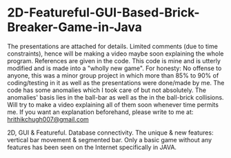 # 2D-Featureful-GUI-Based-Brick-Breaker-Game-in-Java
The presentations are attached for details. Limited comments (due to time constraints), hence will be making a video maybe soon explaining the whole program. References are given in the code.  This code is mine and is utterly modified and is made into a "wholly new game". For honesty: No offense to anyone, this was a minor group project in which more than 85% to 90% of coding/testing in it as well as the presentations were done/made by me. The code has some anomalies which I took care of but not absolutely. The anomalies' basis lies in the ball-bar as well as the in the ball-brick collisions. Will try to make a video explaining all of them soon whenever time permits me.  If you want an explanation beforehand, please write to me at: hrithikchugh007@gmail.com

2D, GUI & Featureful. Database connectivity. The unique & new features: vertical bar movement & segmented bar.
Only a basic game without any features has been seen on the Internet specifically in JAVA.
